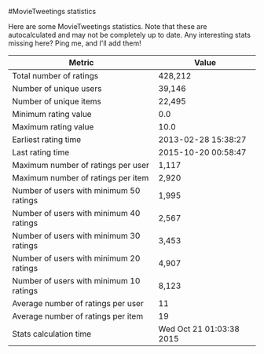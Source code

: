#MovieTweetings statistics

Here are some MovieTweetings statistics. Note that these are autocalculated and may not be completely up to date. Any interesting stats missing here? Ping me, and I'll add them!

Metric | Value
--- | ---
Total number of ratings                 | 428,212
Number of unique users                  | 39,146
Number of unique items                  | 22,495
Minimum rating value                    | 0.0
Maximum rating value                    | 10.0
Earliest rating time                    | 2013-02-28 15:38:27
Last rating time                        | 2015-10-20 00:58:47
Maximum number of ratings per user      | 1,117
Maximum number of ratings per item      | 2,920
Number of users with minimum 50 ratings | 1,995
Number of users with minimum 40 ratings | 2,567
Number of users with minimum 30 ratings | 3,453
Number of users with minimum 20 ratings | 4,907
Number of users with minimum 10 ratings | 8,123
Average number of ratings per user      | 11
Average number of ratings per item      | 19
Stats calculation time                  | Wed Oct 21 01:03:38 2015

